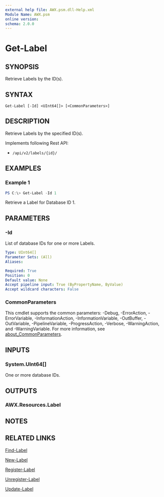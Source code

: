 ```yaml
---
external help file: AWX.psm.dll-Help.xml
Module Name: AWX.psm
online version:
schema: 2.0.0
---
```


# Get-Label

## SYNOPSIS
Retrieve Labels by the ID(s).

## SYNTAX

```
Get-Label [-Id] <UInt64[]> [<CommonParameters>]
```

## DESCRIPTION
Retrieve Labels by the specified ID(s).

Implements following Rest API:  
- `/api/v2/labels/{id}/`  

## EXAMPLES

### Example 1
```powershell
PS C:\> Get-Label -Id 1
```

Retrieve a Label for Database ID 1.

## PARAMETERS

### -Id
List of database IDs for one or more Labels.

```yaml
Type: UInt64[]
Parameter Sets: (All)
Aliases:

Required: True
Position: 0
Default value: None
Accept pipeline input: True (ByPropertyName, ByValue)
Accept wildcard characters: False
```

### CommonParameters
This cmdlet supports the common parameters: -Debug, -ErrorAction, -ErrorVariable, -InformationAction, -InformationVariable, -OutBuffer, -OutVariable, -PipelineVariable, -ProgressAction, -Verbose, -WarningAction, and -WarningVariable. For more information, see [about_CommonParameters](http://go.microsoft.com/fwlink/?LinkID=113216).

## INPUTS

### System.UInt64[]
One or more database IDs.

## OUTPUTS

### AWX.Resources.Label
## NOTES

## RELATED LINKS

[Find-Label](Find-Label.md)

[New-Label](New-Label.md)

[Register-Label](Register-Label.md)

[Unregister-Label](Unregister-Label.md)

[Update-Label](Update-Label.md)
